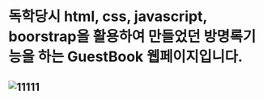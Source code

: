 # 독학당시 html, css, javascript, boorstrap을 활용하여 만들었던 방명록기능을 하는 GuestBook 웹페이지입니다. 

## ![11111](https://user-images.githubusercontent.com/102432453/196880557-f6893f0d-15fa-42f2-a105-64c66196fad6.png)
